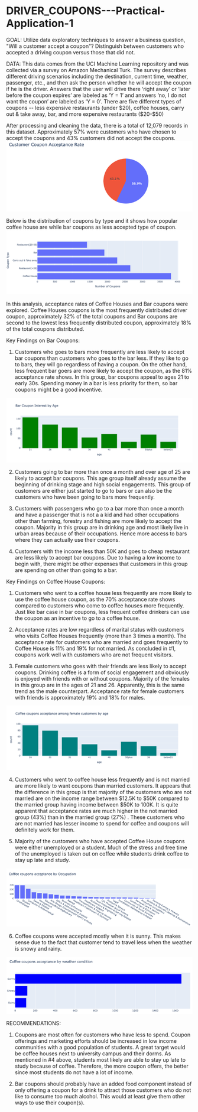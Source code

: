 # DRIVER_COUPONS---Practical-Application-1

GOAL: Utilize data exploratory techniques to answer a business question, "Will a customer accept a coupon"? Distinguish between customers who accepted a driving coupon versus those that did not.

DATA: This data comes from the UCI Machine Learning repository and was collected via a survey on Amazon Mechanical Turk. The survey describes different driving scenarios including the destination, current time, weather, passenger, etc., and then ask the person whether he will accept the coupon if he is the driver. Answers that the user will drive there ‘right away’ or ‘later before the coupon expires’ are labeled as ‘Y = 1’ and answers ‘no, I do not want the coupon’ are labeled as ‘Y = 0’. There are five different types of coupons -- less expensive restaurants (under $20), coffee houses, carry out & take away, bar, and more expensive restaurants ($20-$50) 

After processing and cleaning the data, there is a total of 12,079 records in this dataset. Approximately 57% were customers who have chosen to accept the coupons and 43% customers did not accept the coupons.
<img src='images/pie2.png'>

Below is the distribution of coupons by type and it shows how popular coffee house are while bar coupons as less accepted type of coupon.
<img src='images/barcoupon2.png'>

In this analysis, acceptance rates of Coffee Houses and Bar coupons were explored. Coffee Houses coupons is the most frequently distributed driver coupon, approximately 32% of the total coupons and Bar coupons are second to the lowest less frequently distributed coupon, approximately 18% of the total coupons distributed. 


Key Findings on Bar Coupons:

1. Customers who goes to bars more frequently are less likely to accept bar coupons than customers who goes to the bar less. If they like to go to bars, they will go regardless of having a coupon. On the other hand, less frequent bar goers are more likely to accept the coupon, as the 81% acceptance rate shows. In this group, bar coupons appeal to ages 21 to early 30s. Spending money in a bar is less priority for them, so bar coupons might be a good incentive. 
<img src='images/bar2.png'>

2. Customers going to bar more than once a month and over age of 25 are likely to accept bar coupons. This age group itself already assume the beginning of drinking stage and high social engagements. This group of customers  are either just started to go to bars or can also be the customers who have been going to bars more frequently. 


3. Customers with passengers who go to a bar more than once a month and have a passenger that is not a a kid and had other occupations other than farming, forestry and fishing are more likely to accept the coupon. Majority in this group are in drinking age and most likely live in urban areas because of their occupations. Hence more access to bars where they can actually use their coupons.

4. Customers with the income less than 50K and goes to cheap restaurant are less likely to accept bar coupons. Due to having a low income to begin with, there might be other expenses that customers in this group are spending on other than going to a bar.


Key Findings on Coffee House Coupons:

1. Customers who went to a coffee house less frequently are more likely to use the coffee house coupon, as the 70% acceptance rate shows compared to customers who come to coffee houses more frequently. Just like bar case in bar coupons, less frequent coffee drinkers can use the coupon as an incentive to go to a coffee house.

2. Acceptance rates are low regardless of marital status with customers who visits Coffee Houses frequently (more than 3 times a month). The acceptance rate for customers who are married and goes frequently to Coffee House is 11% and 19% for not married. As concluded in #1, coupons work well with customers who are not frequent visitors. 


3. Female customers who goes with their friends are less likely to accept coupons. Drinking coffee is a form of social engagement and obviously is enjoyed with friends with or without coupons. Majority of the females in this group are in the ages of 21 and 26. Apparently, this is the same trend as the male counterpart. Acceptance rate for female customers with friends is approximately 19% and 18% for males.
<img src='images/histogram.png'>

4. Customers who went to coffee house less frequently and is not married are more likely to want coupons than married customers. It appears that the difference in this group is that majority of the customers who are not married are on the income range between $12.5K to $50K compared to the married group having income between $50K to 100K. It is quite apparent that acceptance rates  are much higher in the not married group (43%) than in the married group (27%) . These customers who are not married has lesser income to spend for coffee and coupons will definitely work for them.

5. Majority of the customers who have accepted Coffee House coupons were either unemployed or a student. Much of the stress and free time of the unemployed is taken out on coffee while students drink coffee to stay up late and study.
<img src='images/occupation.png'>

6. Coffee coupons were accepted mostly when it is sunny. This makes sense due to the fact that customer tend to travel less when the weather is snowy and rainy.
<img src='images/weather.png'>


RECOMMENDATIONS:

1. Coupons are most often for customers who have less to spend. Coupon offerings and marketing efforts should be increased in low income communities with a good population of students. A great target would be coffee houses next to university campus and their dorms. As mentioned in #4 above, students most likely are able to stay up late to study because of coffee. Therefore, the more coupon offers, the better since most students do not have a lot of income.

2. Bar coupons should probably have an added food component instead of only offering a coupon for a drink to attract those customers who do not like to consume too much alcohol. This would at least give them other ways to use their coupon(s).

